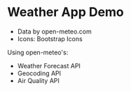 # Weather App Demo

- Data by open-meteo.com
- Icons: Bootstrap Icons

Using open-meteo's:

- Weather Forecast API
- Geocoding API
- Air Quality API
